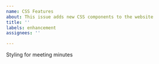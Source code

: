 ```yaml
---
name: CSS Features
about: This issue adds new CSS components to the website
title: ''
labels: enhancement
assignees: ''

---
```


Styling for meeting minutes
